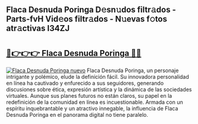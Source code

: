 ## Flaca Desnuda Poringa D𝚎sn𝚞dos filtr𝚊dos - Parts-fvH Vid𝚎os filtr𝚊dos - N𝚞evas f𝚘tos atr𝚊ctivas I34ZJ

# <h2><a href="http://mb9u1cj.tromn.icu/?c=Flaca+Desnuda+Poringa">🔗👉👉👉 Flaca Desnuda Poringa 🔗🔗</a></h2>

[![Flaca Desnuda Poringa nuevo](https://i.imgur.com/pEAQMta.gif)](http://mb9u1cj.tromn.icu/?c=Flaca+Desnuda+Poringa)
Flaca Desnuda Poringa, un personaje intrigante y polémico, elude la definición fácil. Su innovadora personalidad en línea ha cautivado y enfurecido a sus seguidores, generando discusiones sobre ética, expresión artística y la dinámica de las sociedades virtuales. Aunque sus planes futuros no están claros, su papel en la redefinición de la comunidad en línea es incuestionable. Armada con un espíritu inquebrantable y un atractivo innegable, la influencia de Flaca Desnuda Poringa en el panorama digital no tiene paralelo.
